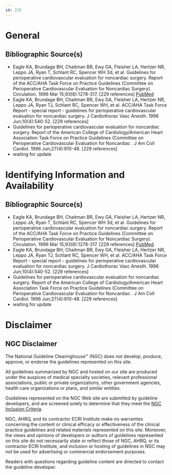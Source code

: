 ```yaml
---
id: 215
---
```


# General

## Bibliographic Source(s)

- Eagle KA, Brundage BH, Chaitman BR, Ewy GA, Fleisher LA, Hertzer NR, Leppo JA, Ryan T, Schlant RC, Spencer WH 3d, et al. Guidelines for perioperative cardiovascular evaluation for noncardiac surgery. Report of the ACC/AHA Task Force on Practice Guidelines (Committee on Perioperative Cardiovascular Evaluation for Noncardiac Surgery). Circulation. 1996 Mar 15;93(6):1278-317. [229 references] [ PubMed ](http://www.ncbi.nlm.nih.gov/entrez/query.fcgi?cmd=Retrieve&db=pubmed&dopt=Abstract&list_uids=8653858)
- Eagle KA, Brundage BH, Chaitman BR, Ewy GA, Fleisher LA, Hertzer NR, Leppo JA, Ryan TJ, Schlant RC, Spencer WH, et al. ACC/AHA Task Force Report - special report - guidelines for perioperative cardiovascular evaluation for noncardiac surgery. J Cardiothorac Vasc Anesth. 1996 Jun;10(4):540-52. [229 references]
- Guidelines for perioperative cardiovascular evaluation for noncardiac surgery. Report of the American College of Cardiology/American Heart Association Task Force on Practice Guidelines (Committee on Perioperative Cardiovascular Evaluation for Noncardiac . J Am Coll Cardiol. 1996 Jun;27(4):910-48. [229 references]
- waiting for update

# Identifying Information and Availability

## Bibliographic Source(s)

- Eagle KA, Brundage BH, Chaitman BR, Ewy GA, Fleisher LA, Hertzer NR, Leppo JA, Ryan T, Schlant RC, Spencer WH 3d, et al. Guidelines for perioperative cardiovascular evaluation for noncardiac surgery. Report of the ACC/AHA Task Force on Practice Guidelines (Committee on Perioperative Cardiovascular Evaluation for Noncardiac Surgery). Circulation. 1996 Mar 15;93(6):1278-317. [229 references] [ PubMed ](http://www.ncbi.nlm.nih.gov/entrez/query.fcgi?cmd=Retrieve&db=pubmed&dopt=Abstract&list_uids=8653858)
- Eagle KA, Brundage BH, Chaitman BR, Ewy GA, Fleisher LA, Hertzer NR, Leppo JA, Ryan TJ, Schlant RC, Spencer WH, et al. ACC/AHA Task Force Report - special report - guidelines for perioperative cardiovascular evaluation for noncardiac surgery. J Cardiothorac Vasc Anesth. 1996 Jun;10(4):540-52. [229 references]
- Guidelines for perioperative cardiovascular evaluation for noncardiac surgery. Report of the American College of Cardiology/American Heart Association Task Force on Practice Guidelines (Committee on Perioperative Cardiovascular Evaluation for Noncardiac . J Am Coll Cardiol. 1996 Jun;27(4):910-48. [229 references]
- waiting for update

# Disclaimer

## NGC Disclaimer

The National Guideline Clearinghouse™ (NGC) does not develop, produce, approve, or endorse the guidelines represented on this site.

All guidelines summarized by NGC and hosted on our site are produced under the auspices of medical specialty societies, relevant professional associations, public or private organizations, other government agencies, health care organizations or plans, and similar entities.

Guidelines represented on the NGC Web site are submitted by guideline developers, and are screened solely to determine that they meet the [NGC Inclusion Criteria](/help-and-about/summaries/inclusion-criteria).

NGC, AHRQ, and its contractor ECRI Institute make no warranties concerning the content or clinical efficacy or effectiveness of the clinical practice guidelines and related materials represented on this site. Moreover, the views and opinions of developers or authors of guidelines represented on this site do not necessarily state or reflect those of NGC, AHRQ, or its contractor ECRI Institute, and inclusion or hosting of guidelines in NGC may not be used for advertising or commercial endorsement purposes.

Readers with questions regarding guideline content are directed to contact the guideline developer.

